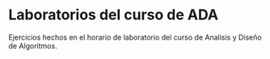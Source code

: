 # Laboratorios del curso de ADA

Ejercicios hechos en el horario de laboratorio del curso de Analisis y Diseño de Algoritmos.
